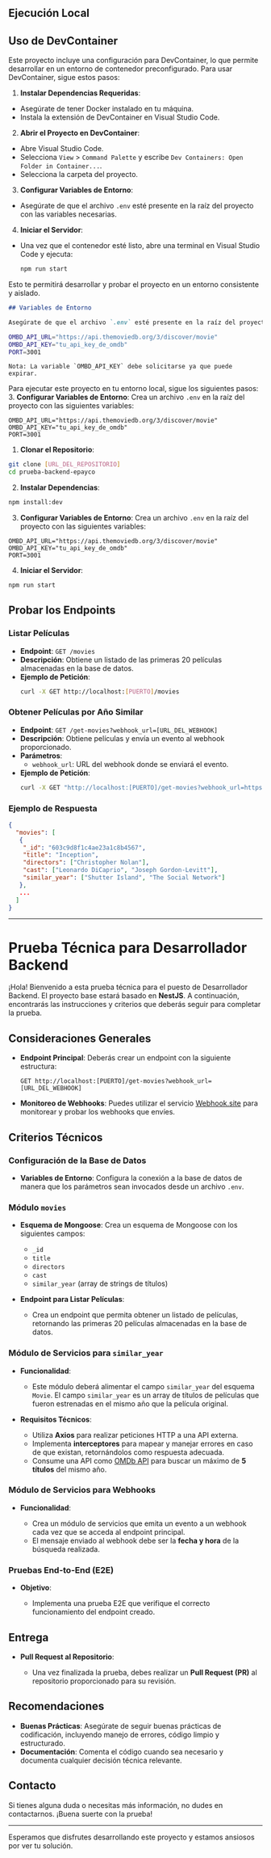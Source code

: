 ## Ejecución Local

## Uso de DevContainer

Este proyecto incluye una configuración para DevContainer, lo que permite desarrollar en un entorno de contenedor preconfigurado. Para usar DevContainer, sigue estos pasos:

1. **Instalar Dependencias Requeridas**:

- Asegúrate de tener Docker instalado en tu máquina.
- Instala la extensión de DevContainer en Visual Studio Code.

2. **Abrir el Proyecto en DevContainer**:

- Abre Visual Studio Code.
- Selecciona `View` > `Command Palette` y escribe `Dev Containers: Open Folder in Container...`.
- Selecciona la carpeta del proyecto.

3. **Configurar Variables de Entorno**:

- Asegúrate de que el archivo `.env` esté presente en la raíz del proyecto con las variables necesarias.

4. **Iniciar el Servidor**:

- Una vez que el contenedor esté listo, abre una terminal en Visual Studio Code y ejecuta:
  ```bash
  npm run start
  ```

Esto te permitirá desarrollar y probar el proyecto en un entorno consistente y aislado.

```markdown
## Variables de Entorno

Asegúrate de que el archivo `.env` esté presente en la raíz del proyecto con las siguientes variables:
```

```bash
OMBD_API_URL="https://api.themoviedb.org/3/discover/movie"
OMBD_API_KEY="tu_api_key_de_omdb"
PORT=3001
```

```
Nota: La variable `OMBD_API_KEY` debe solicitarse ya que puede expirar.
```

Para ejecutar este proyecto en tu entorno local, sigue los siguientes pasos: 3. **Configurar Variables de Entorno**:
Crea un archivo `.env` en la raíz del proyecto con las siguientes variables:

```
OMBD_API_URL="https://api.themoviedb.org/3/discover/movie"
OMBD_API_KEY="tu_api_key_de_omdb"
PORT=3001
```

1. **Clonar el Repositorio**:

```bash
git clone [URL_DEL_REPOSITORIO]
cd prueba-backend-epayco
```

2. **Instalar Dependencias**:

```bash
npm install:dev
```

3. **Configurar Variables de Entorno**:
   Crea un archivo `.env` en la raíz del proyecto con las siguientes variables:

```
OMBD_API_URL="https://api.themoviedb.org/3/discover/movie"
OMBD_API_KEY="tu_api_key_de_omdb"
PORT=3001
```

4. **Iniciar el Servidor**:

```bash
npm run start
```

## Probar los Endpoints

### Listar Películas

- **Endpoint**: `GET /movies`
- **Descripción**: Obtiene un listado de las primeras 20 películas almacenadas en la base de datos.
- **Ejemplo de Petición**:
  ```bash
  curl -X GET http://localhost:[PUERTO]/movies
  ```

### Obtener Películas por Año Similar

- **Endpoint**: `GET /get-movies?webhook_url=[URL_DEL_WEBHOOK]`
- **Descripción**: Obtiene películas y envía un evento al webhook proporcionado.
- **Parámetros**:
  - `webhook_url`: URL del webhook donde se enviará el evento.
- **Ejemplo de Petición**:
  ```bash
  curl -X GET "http://localhost:[PUERTO]/get-movies?webhook_url=https://webhook.site/tu-webhook-url"
  ```

### Ejemplo de Respuesta

```json
{
  "movies": [
   {
    "_id": "603c9d8f1c4ae23a1c8b4567",
    "title": "Inception",
    "directors": ["Christopher Nolan"],
    "cast": ["Leonardo DiCaprio", "Joseph Gordon-Levitt"],
    "similar_year": ["Shutter Island", "The Social Network"]
   },
   ...
  ]
}
```

---

# Prueba Técnica para Desarrollador Backend

¡Hola! Bienvenido a esta prueba técnica para el puesto de Desarrollador Backend. El proyecto base estará basado en **NestJS**. A continuación, encontrarás las instrucciones y criterios que deberás seguir para completar la prueba.

## Consideraciones Generales

- **Endpoint Principal**: Deberás crear un endpoint con la siguiente estructura:

  ```
  GET http://localhost:[PUERTO]/get-movies?webhook_url=[URL_DEL_WEBHOOK]
  ```

- **Monitoreo de Webhooks**: Puedes utilizar el servicio [Webhook.site](https://webhook.site/) para monitorear y probar los webhooks que envíes.

## Criterios Técnicos

### Configuración de la Base de Datos

- **Variables de Entorno**: Configura la conexión a la base de datos de manera que los parámetros sean invocados desde un archivo `.env`.

### Módulo `movies`

- **Esquema de Mongoose**: Crea un esquema de Mongoose con los siguientes campos:

  - `_id`
  - `title`
  - `directors`
  - `cast`
  - `similar_year` (array de strings de títulos)

- **Endpoint para Listar Películas**:

  - Crea un endpoint que permita obtener un listado de películas, retornando las primeras 20 películas almacenadas en la base de datos.

### Módulo de Servicios para `similar_year`

- **Funcionalidad**:

  - Este módulo deberá alimentar el campo `similar_year` del esquema `Movie`. El campo `similar_year` es un array de títulos de películas que fueron estrenadas en el mismo año que la película original.

- **Requisitos Técnicos**:

  - Utiliza **Axios** para realizar peticiones HTTP a una API externa.
  - Implementa **interceptores** para mapear y manejar errores en caso de que existan, retornándolos como respuesta adecuada.
  - Consume una API como [OMDb API](http://www.omdbapi.com/) para buscar un máximo de **5 títulos** del mismo año.

### Módulo de Servicios para Webhooks

- **Funcionalidad**:

  - Crea un módulo de servicios que emita un evento a un webhook cada vez que se acceda al endpoint principal.
  - El mensaje enviado al webhook debe ser la **fecha y hora** de la búsqueda realizada.

### Pruebas End-to-End (E2E)

- **Objetivo**:

  - Implementa una prueba E2E que verifique el correcto funcionamiento del endpoint creado.

## Entrega

- **Pull Request al Repositorio**:

  - Una vez finalizada la prueba, debes realizar un **Pull Request (PR)** al repositorio proporcionado para su revisión.

## Recomendaciones

- **Buenas Prácticas**: Asegúrate de seguir buenas prácticas de codificación, incluyendo manejo de errores, código limpio y estructurado.
- **Documentación**: Comenta el código cuando sea necesario y documenta cualquier decisión técnica relevante.

## Contacto

Si tienes alguna duda o necesitas más información, no dudes en contactarnos. ¡Buena suerte con la prueba!

---

Esperamos que disfrutes desarrollando este proyecto y estamos ansiosos por ver tu solución.
